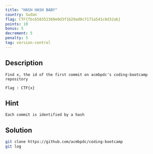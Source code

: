```yaml
---
title: "HASH HASH BABY"
country: Sudan
flag: CTF{fbc658352369e0d3f1b29ad0c7171a541c8d32ab}
points: 10
bonus: 5
decrement: 5
penalty: 5
tag: version-control
---
```


## Description

```
Find x, the id of the first commit on acmbpdc's coding-bootcamp repository

Flag : CTF{x}
```

## Hint

```
Each commit is identified by a hash
```

## Solution

```bash
git clone https://github.com/acmbpdc/coding-bootcamp
git log
```
